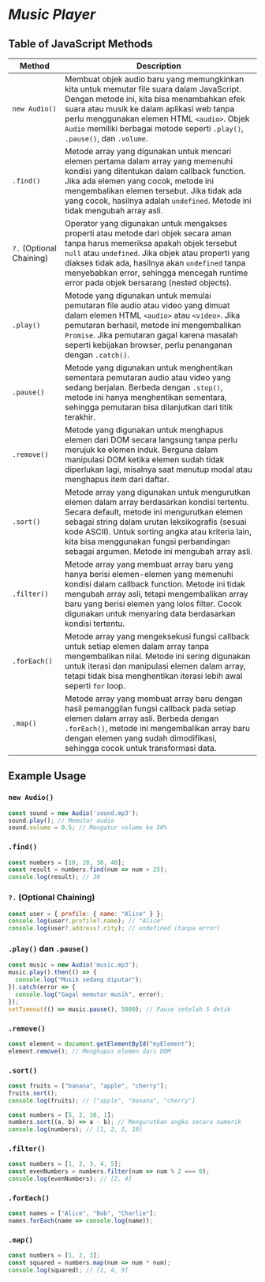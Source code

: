 # ***Music Player***

## Table of JavaScript Methods

| Method                  | Description |
|-------------------------|-------------|
| `new Audio()`           | Membuat objek audio baru yang memungkinkan kita untuk memutar file suara dalam JavaScript. Dengan metode ini, kita bisa menambahkan efek suara atau musik ke dalam aplikasi web tanpa perlu menggunakan elemen HTML `<audio>`. Objek `Audio` memiliki berbagai metode seperti `.play()`, `.pause()`, dan `.volume`. |
| `.find()`               | Metode array yang digunakan untuk mencari elemen pertama dalam array yang memenuhi kondisi yang ditentukan dalam callback function. Jika ada elemen yang cocok, metode ini mengembalikan elemen tersebut. Jika tidak ada yang cocok, hasilnya adalah `undefined`. Metode ini tidak mengubah array asli. |
| `?.` (Optional Chaining) | Operator yang digunakan untuk mengakses properti atau metode dari objek secara aman tanpa harus memeriksa apakah objek tersebut `null` atau `undefined`. Jika objek atau properti yang diakses tidak ada, hasilnya akan `undefined` tanpa menyebabkan error, sehingga mencegah runtime error pada objek bersarang (nested objects). |
| `.play()`               | Metode yang digunakan untuk memulai pemutaran file audio atau video yang dimuat dalam elemen HTML `<audio>` atau `<video>`. Jika pemutaran berhasil, metode ini mengembalikan `Promise`. Jika pemutaran gagal karena masalah seperti kebijakan browser, perlu penanganan dengan `.catch()`. |
| `.pause()`              | Metode yang digunakan untuk menghentikan sementara pemutaran audio atau video yang sedang berjalan. Berbeda dengan `.stop()`, metode ini hanya menghentikan sementara, sehingga pemutaran bisa dilanjutkan dari titik terakhir. |
| `.remove()`             | Metode yang digunakan untuk menghapus elemen dari DOM secara langsung tanpa perlu merujuk ke elemen induk. Berguna dalam manipulasi DOM ketika elemen sudah tidak diperlukan lagi, misalnya saat menutup modal atau menghapus item dari daftar. |
| `.sort()`               | Metode array yang digunakan untuk mengurutkan elemen dalam array berdasarkan kondisi tertentu. Secara default, metode ini mengurutkan elemen sebagai string dalam urutan leksikografis (sesuai kode ASCII). Untuk sorting angka atau kriteria lain, kita bisa menggunakan fungsi perbandingan sebagai argumen. Metode ini mengubah array asli. |
| `.filter()`             | Metode array yang membuat array baru yang hanya berisi elemen-elemen yang memenuhi kondisi dalam callback function. Metode ini tidak mengubah array asli, tetapi mengembalikan array baru yang berisi elemen yang lolos filter. Cocok digunakan untuk menyaring data berdasarkan kondisi tertentu. |
| `.forEach()`            | Metode array yang mengeksekusi fungsi callback untuk setiap elemen dalam array tanpa mengembalikan nilai. Metode ini sering digunakan untuk iterasi dan manipulasi elemen dalam array, tetapi tidak bisa menghentikan iterasi lebih awal seperti `for` loop. |
| `.map()`                | Metode array yang membuat array baru dengan hasil pemanggilan fungsi callback pada setiap elemen dalam array asli. Berbeda dengan `.forEach()`, metode ini mengembalikan array baru dengan elemen yang sudah dimodifikasi, sehingga cocok untuk transformasi data. |

## Example Usage

### `new Audio()`
```javascript
const sound = new Audio('sound.mp3');
sound.play(); // Memutar audio
sound.volume = 0.5; // Mengatur volume ke 50%
```

### `.find()`
```javascript
const numbers = [10, 20, 30, 40];
const result = numbers.find(num => num > 25);
console.log(result); // 30
```

### `?.` (Optional Chaining)
```javascript
const user = { profile: { name: "Alice" } };
console.log(user?.profile?.name); // "Alice"
console.log(user?.address?.city); // undefined (tanpa error)
```

### `.play()` dan `.pause()`
```javascript
const music = new Audio('music.mp3');
music.play().then(() => {
  console.log("Musik sedang diputar");
}).catch(error => {
  console.log("Gagal memutar musik", error);
});
setTimeout(() => music.pause(), 5000); // Pause setelah 5 detik
```

### `.remove()`
```javascript
const element = document.getElementById("myElement");
element.remove(); // Menghapus elemen dari DOM
```

### `.sort()`
```javascript
const fruits = ["banana", "apple", "cherry"];
fruits.sort();
console.log(fruits); // ["apple", "banana", "cherry"]

const numbers = [5, 2, 10, 1];
numbers.sort((a, b) => a - b); // Mengurutkan angka secara numerik
console.log(numbers); // [1, 2, 5, 10]
```

### `.filter()`
```javascript
const numbers = [1, 2, 3, 4, 5];
const evenNumbers = numbers.filter(num => num % 2 === 0);
console.log(evenNumbers); // [2, 4]
```

### `.forEach()`
```javascript
const names = ["Alice", "Bob", "Charlie"];
names.forEach(name => console.log(name));
```

### `.map()`
```javascript
const numbers = [1, 2, 3];
const squared = numbers.map(num => num * num);
console.log(squared); // [1, 4, 9]
```
